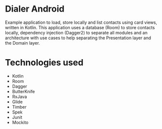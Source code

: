 # Dialer Android

Example application to load, store locally and list contacts using card views, written in Kotlin. This application uses a database (Room) to store contacts locally, dependency injection (Dagger2) to separate all modules and an architecture with use cases to help separating the Presentation layer and the Domain layer.

# Technologies used

 * Kotlin
 * Room
 * Dagger
 * ButterKnife
 * RxJava
 * Glide
 * Timber
 * Spek
 * Junit
 * Mockito
